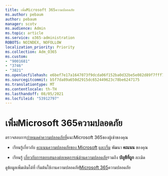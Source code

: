 ```yaml
---
title: เพิ่มMicrosoft 365ความปลอดภัย
ms.author: pebaum
author: pebaum
manager: scotv
ms.audience: Admin
ms.topic: article
ms.service: o365-administration
ROBOTS: NOINDEX, NOFOLLOW
localization_priority: Priority
ms.collection: Adm_O365
ms.custom:
- "9001681"
- "3746"
- "3821"
ms.openlocfilehash: e6bef7e17a1647073f9dcda06f152ba0d32be5e082d89f7fff714561babeacff
ms.sourcegitcommit: b5f7da89a650d2915dc652449623c78be6247175
ms.translationtype: MT
ms.contentlocale: th-TH
ms.lasthandoff: 08/05/2021
ms.locfileid: "53912797"
---
```

# <a name="increase-microsoft-365-security"></a>เพิ่มMicrosoft 365ความปลอดภัย

ตรวจสอบการ[กําหนดค่าความปลอดภัยที่](https://docs.microsoft.com/microsoft-365/security/office-365-security/tenant-wide-setup-for-increased-security?view=o365-worldwide)แนะMicrosoft 365ของผู้เช่าของคุณ

- เรียนรู้เกี่ยวกับ [คะแนนความปลอดภัยของ Microsoft](https://docs.microsoft.com/microsoft-365/security/mtp/microsoft-secure-score?view=o365-worldwide) [และเริ่ม](https://docs.microsoft.com/microsoft-365/security/mtp/microsoft-secure-score?view=o365-worldwide#take-action-to-improve-your-score) พัฒนา **คะแนน** ของคุณ

- เรียนรู้ [เกี่ยวกับการตอบสนองต่อเหตุการณ์ด้านความปลอดภัย](https://docs.microsoft.com/microsoft-365/security/office-365-security/office365-security-incident-response-overview?view=o365-worldwide)รวมถึง **บัญชีที่ถูก** ละเมิด

ดูข้อมูลเพิ่มเติมได้ที่ เริ่มต้นใช้งานความปลอดภัย[Microsoft 365](https://docs.microsoft.com/microsoft-365/security/office-365-security/security-roadmap?view=o365-worldwide)ความปลอดภัย 
